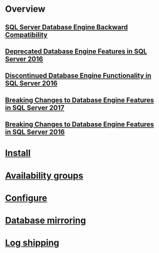 # Overview
## [SQL Server Database Engine Backward Compatibility](sql-server-database-engine-backward-compatibility.md)  
## [Deprecated Database Engine Features in SQL Server 2016](deprecated-database-engine-features-in-sql-server-2016.md)  
## [Discontinued Database Engine Functionality in SQL Server 2016](discontinued-database-engine-functionality-in-sql-server-2016.md)  
## [Breaking Changes to Database Engine Features in SQL Server 2017](breaking-changes-to-database-engine-features-in-sql-server-2017.md)  
## [Breaking Changes to Database Engine Features in SQL Server 2016](breaking-changes-to-database-engine-features-in-sql-server-2016.md)  

# [Install](install-windows/index.md)
# [Availability groups](availability-groups/windows/index.md)
# [Configure](configure-windows/index.md)
# [Database mirroring](database-mirroring/index.md)
# [Log shipping](log-shipping/index.md)
